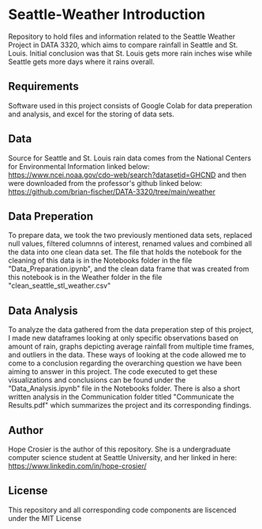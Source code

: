 # Seattle-Weather Introduction
Repository to hold files and information related to the Seattle Weather Project in DATA 3320, which aims to compare rainfall in Seattle and St. Louis. Initial conclusion was that St. Louis gets more rain inches wise while Seattle gets more days where it rains overall. 

## Requirements
Software used in this project consists of Google Colab for data preperation and analysis, and excel for the storing of data sets. 

## Data
Source for Seattle and St. Louis rain data comes from the National Centers for Environmental Information linked below:
  https://www.ncei.noaa.gov/cdo-web/search?datasetid=GHCND
 and then were downloaded from the professor's github linked below:
 https://github.com/brian-fischer/DATA-3320/tree/main/weather
 
 ## Data Preperation
 To prepare data, we took the two previously mentioned data sets, replaced null values, filtered columnns of interest, renamed values and combined all the data into one clean data set. The file that holds the notebook for the cleaning of this data is in the Notebooks folder in the file "Data_Preparation.ipynb", and the clean data frame that was created from this notebook is in the Weather folder in the file "clean_seattle_stl_weather.csv"

## Data Analysis
To analyze the data gathered from the data preperation step of this project, I made new dataframes looking at only specific observations based on amount of rain, graphs depicting average rainfall from multiple time frames, and outliers in the data. These ways of looking at the code allowed me to come to a conclusion regarding the overarching question we have been aiming to answer in this project. The code executed to get these visualizations and conclusions can be found under the "Data_Analysis.ipynb" file in the Notebooks folder. There is also a short written analysis in the Communication folder titled "Communicate the Results.pdf" which summarizes the project and its corresponding findings.  

## Author
Hope Crosier is the author of this repository. She is a undergraduate computer science student at Seattle University, and her linked in here: https://www.linkedin.com/in/hope-crosier/

## License
This repository and all corresponding code components are liscenced under the MIT License
